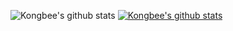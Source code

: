 ![Kongbee's github stats](https://github-readme-stats.vercel.app/api?username=Kongbee&show_icons=true)
[![Kongbee's github stats](https://github-readme-stats.vercel.app/api/top-langs/?username=Kongbee&show_icons=true&hide_border=true&title_color=004386&icon_color=004386&layout=compact)](https://github.com/Kongbee)
